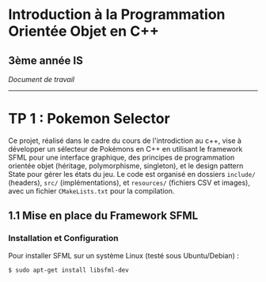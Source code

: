 # Introduction à la Programmation Orientée Objet en C++

## 3ème année IS

*Document de travail*

---

# TP 1 : Pokemon Selector

Ce projet, réalisé dans le cadre du cours de l'introdiction au c++, vise à développer un sélecteur de Pokémons en C++ en utilisant le framework SFML pour une interface graphique, des principes de programmation orientée objet (héritage, polymorphisme, singleton), et le design pattern State pour gérer les états du jeu. Le code est organisé en dossiers `include/` (headers), `src/` (implémentations), et `resources/` (fichiers CSV et images), avec un fichier `CMakeLists.txt` pour la compilation.

## 1.1 Mise en place du Framework SFML

### Installation et Configuration
Pour installer SFML sur un système Linux (testé sous Ubuntu/Debian) :
```bash
$ sudo apt-get install libsfml-dev

